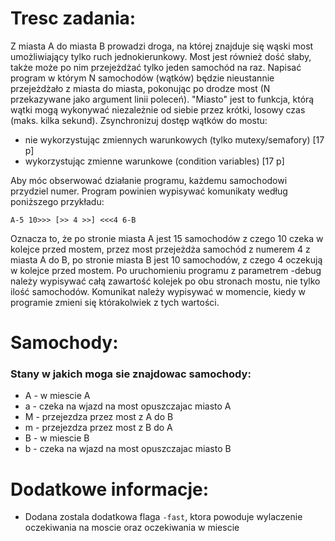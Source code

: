 # Tresc zadania:

Z miasta A do miasta B prowadzi droga, na której znajduje się wąski most umożliwiający
tylko ruch jednokierunkowy. Most jest również dość słaby, także może po nim przejeżdżać
tylko jeden samochód na raz. Napisać program w którym N samochodów (wątków) będzie
nieustannie przejeżdżało z miasta do miasta, pokonując po drodze most (N przekazywane
jako argument linii poleceń).  "Miasto" jest to funkcja, którą wątki mogą wykonywać
niezależnie od siebie przez krótki, losowy czas (maks. kilka sekund). Zsynchronizuj
dostęp wątków do mostu:
- nie wykorzystując zmiennych warunkowych (tylko mutexy/semafory) [17 p]
- wykorzystując zmienne warunkowe (condition variables) [17 p]

Aby móc obserwować działanie programu, każdemu samochodowi przydziel numer. 
Program powinien wypisywać komunikaty według poniższego przykładu:

`A-5 10>>> [>> 4 >>] <<<4 6-B`

Oznacza to, że po stronie miasta A jest 15 samochodów z czego 10 czeka w kolejce 
przed mostem, przez most przejeżdża samochód z numerem 4 z miasta A do B, po stronie 
miasta B jest 10 samochodów, z czego 4 oczekują w kolejce przed mostem. Po uruchomieniu 
programu z parametrem -debug należy wypisywać całą zawartość kolejek po obu stronach 
mostu, nie tylko ilość samochodów. Komunikat należy wypisywać w momencie, kiedy w 
programie zmieni się którakolwiek z tych wartości.

# Samochody:
### Stany w jakich moga sie znajdowac samochody:
- A - w miescie A
- a - czeka na wjazd na most opuszczajac miasto A
- M - przejezdza przez most z A do B
- m - przejezdza przez most z B do A 
- B - w miescie B
- b - czeka na wjazd na most opuszczajac miasto B

# Dodatkowe informacje:
- Dodana zostala dodatkowa flaga `-fast`, ktora powoduje wylaczenie oczekiwania na moscie oraz oczekiwania w miescie